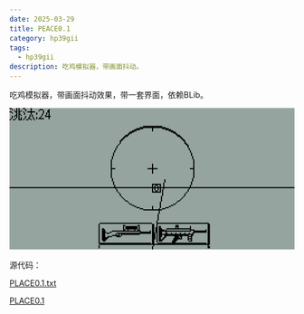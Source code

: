 ```yaml
---
date: 2025-03-29
title: PEACE0.1
category: hp39gii
tags:
  - hp39gii
description: 吃鸡模拟器，带画面抖动。
---
```

吃鸡模拟器，带画面抖动效果，带一套界面，依赖BLib。

![left|240](/posts/files/Pasted%20image%2020250329195336.png)

源代码：

<a href="/code/PLACE0.1.txt" download>PLACE0.1.txt</a>

[PLACE0.1](/code/PLACE0.1.txt)